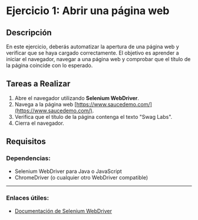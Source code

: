 # Ejercicio 1: Abrir una página web

## Descripción

En este ejercicio, deberás automatizar la apertura de una página web y verificar que se haya cargado correctamente. El objetivo es aprender a iniciar el navegador, navegar a una página web y comprobar que el título de la página coincide con lo esperado.

## Tareas a Realizar

1. Abre el navegador utilizando **Selenium WebDriver**.
2. Navega a la página web [https://www.saucedemo.com/](https://www.saucedemo.com/).
3. Verifica que el título de la página contenga el texto "Swag Labs".
4. Cierra el navegador.

## Requisitos

### Dependencias:
- Selenium WebDriver para Java o JavaScript
- ChromeDriver (o cualquier otro WebDriver compatible)

---

### Enlaces útiles:

- [Documentación de Selenium WebDriver](https://www.selenium.dev/documentation/)

